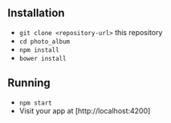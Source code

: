 ## Installation

* `git clone <repository-url>` this repository
* `cd photo_album`
* `npm install`
* `bower install`

## Running

* `npm start`
* Visit your app at [http://localhost:4200]
